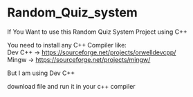 # Random_Quiz_system

If You Want to use this Random Quiz System Project using C++ <br>

You need to install any C++ Compiler like:<br>
Dev C++ -> https://sourceforge.net/projects/orwelldevcpp/  <br>
Mingw -> https://sourceforge.net/projects/mingw/ <br>

But I am using Dev C++<br>

download file and run it in your c++ compiler
